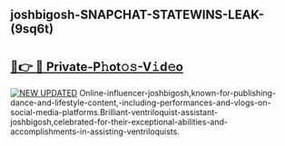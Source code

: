 ## joshbigosh-SNAPCHAT-STATEWINS-LEAK-(9sq6t)


# <h2><a href="https://mediaupload.pro?-20M">🔗👉 🔴 Private-P𝚑ot𝚘𝚜-V𝚒d𝚎o</a></h2>

[![NEW UPDATED](https://i.imgur.com/0qMVB7G.gif)](https://mediaupload.pro?-20M)
Online-influencer-joshbigosh,known-for-publishing-dance-and-lifestyle-content,-including-performances-and-vlogs-on-social-media-platforms.Brilliant-ventriloquist-assistant-joshbigosh,celebrated-for-their-exceptional-abilities-and-accomplishments-in-assisting-ventriloquists.  
